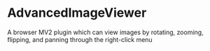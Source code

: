 # AdvancedImageViewer
A browser MV2 plugin which can view images by rotating, zooming, flipping, and panning through the right-click menu
